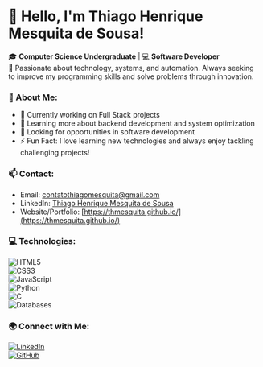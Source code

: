 # 👋 Hello, I'm Thiago Henrique Mesquita de Sousa!

🎓 **Computer Science Undergraduate** | 💻 **Software Developer**  
🚀 Passionate about technology, systems, and automation. Always seeking to improve my programming skills and solve problems through innovation.

### 🌟 About Me:
- 🔭 Currently working on Full Stack projects  
- 🌱 Learning more about backend development and system optimization  
- 💼 Looking for opportunities in software development  
- ⚡ Fun Fact: I love learning new technologies and always enjoy tackling challenging projects!

### 📫 Contact:
- Email: [contatothiagomesquita@gmail.com](mailto:contatothiagomesquita@gmail.com)  
- LinkedIn: [Thiago Henrique Mesquita de Sousa](https://www.linkedin.com/in/thiago-henrique-mesquita/)  
- Website/Portfolio: [https://thmesquita.github.io/](https://thmesquita.github.io/)  

### 💻 Technologies:
![HTML5](https://img.shields.io/badge/HTML5-E34F26?style=flat&logo=html5&logoColor=white)  
![CSS3](https://img.shields.io/badge/CSS3-1572B6?style=flat&logo=css3&logoColor=white)  
![JavaScript](https://img.shields.io/badge/JavaScript-F7DF1E?style=flat&logo=javascript&logoColor=black)  
![Python](https://img.shields.io/badge/Python-3776AB?style=flat&logo=python&logoColor=white)  
![C](https://img.shields.io/badge/C-00599C?style=flat&logo=c&logoColor=white)  
![Databases](https://img.shields.io/badge/Databases-003B57?style=flat&logo=database&logoColor=white)  

### 🌍 Connect with Me:
[![LinkedIn](https://img.shields.io/badge/LinkedIn-0077B5?style=flat&logo=linkedin&logoColor=white)](https://www.linkedin.com/in/thiago-henrique-mesquita/)  
[![GitHub](https://img.shields.io/badge/GitHub-181717?style=flat&logo=github&logoColor=white)](https://github.com/ThMesquita)
